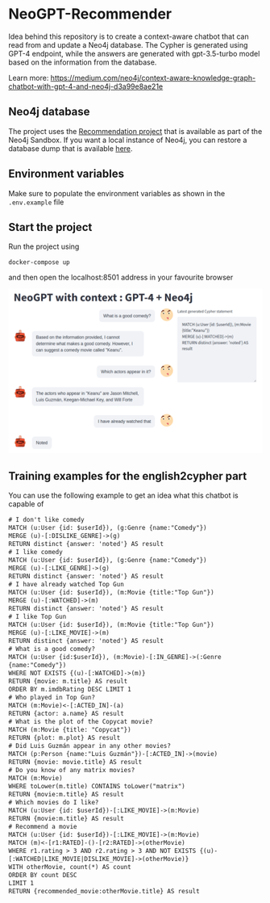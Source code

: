 # NeoGPT-Recommender

Idea behind this repository is to create a context-aware chatbot that can read from and update a Neo4j database.
The Cypher is generated using GPT-4 endpoint, while the answers are generated with gpt-3.5-turbo model based on the information from the database.

Learn more: https://medium.com/neo4j/context-aware-knowledge-graph-chatbot-with-gpt-4-and-neo4j-d3a99e8ae21e

## Neo4j database

The project uses the [Recommendation project](https://sandbox.neo4j.com/?usecase=recommendations) that is available as part of the Neo4j Sandbox.
If you want a local instance of Neo4j, you can restore a database dump that is available [here](https://github.com/neo4j-graph-examples/recommendations/tree/main/data).

## Environment variables

Make sure to populate the environment variables as shown in the `.env.example` file

## Start the project

Run the project using

```
docker-compose up
```

and then open the localhost:8501 address in your favourite browser

![Chatbot](./chatbot.png)

## Training examples for the english2cypher part

You can use the following example to get an idea what this chatbot is capable of

```
# I don't like comedy
MATCH (u:User {id: $userId}), (g:Genre {name:"Comedy"})
MERGE (u)-[:DISLIKE_GENRE]->(g)
RETURN distinct {answer: 'noted'} AS result
# I like comedy
MATCH (u:User {id: $userId}), (g:Genre {name:"Comedy"})
MERGE (u)-[:LIKE_GENRE]->(g)
RETURN distinct {answer: 'noted'} AS result
# I have already watched Top Gun
MATCH (u:User {id: $userId}), (m:Movie {title:"Top Gun"})
MERGE (u)-[:WATCHED]->(m)
RETURN distinct {answer: 'noted'} AS result
# I like Top Gun
MATCH (u:User {id: $userId}), (m:Movie {title:"Top Gun"})
MERGE (u)-[:LIKE_MOVIE]->(m)
RETURN distinct {answer: 'noted'} AS result
# What is a good comedy?
MATCH (u:User {id:$userId}), (m:Movie)-[:IN_GENRE]->(:Genre {name:"Comedy"})
WHERE NOT EXISTS {(u)-[:WATCHED]->(m)}
RETURN {movie: m.title} AS result
ORDER BY m.imdbRating DESC LIMIT 1
# Who played in Top Gun?
MATCH (m:Movie)<-[:ACTED_IN]-(a)
RETURN {actor: a.name} AS result
# What is the plot of the Copycat movie?
MATCH (m:Movie {title: "Copycat"})
RETURN {plot: m.plot} AS result
# Did Luis Guzmán appear in any other movies?
MATCH (p:Person {name:"Luis Guzmán"})-[:ACTED_IN]->(movie)
RETURN {movie: movie.title} AS result
# Do you know of any matrix movies?
MATCH (m:Movie)
WHERE toLower(m.title) CONTAINS toLower("matrix")
RETURN {movie:m.title} AS result
# Which movies do I like?
MATCH (u:User {id: $userId})-[:LIKE_MOVIE]->(m:Movie)
RETURN {movie:m.title} AS result
# Recommend a movie
MATCH (u:User {id: $userId})-[:LIKE_MOVIE]->(m:Movie)
MATCH (m)<-[r1:RATED]-()-[r2:RATED]->(otherMovie)
WHERE r1.rating > 3 AND r2.rating > 3 AND NOT EXISTS {(u)-[:WATCHED|LIKE_MOVIE|DISLIKE_MOVIE]->(otherMovie)}
WITH otherMovie, count(*) AS count
ORDER BY count DESC
LIMIT 1
RETURN {recommended_movie:otherMovie.title} AS result
```
